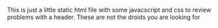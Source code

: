 This is just a little static html file with some javacscript and css to review problems with a header. These are not the droids you are looking for
